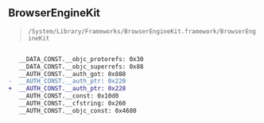 ## BrowserEngineKit

> `/System/Library/Frameworks/BrowserEngineKit.framework/BrowserEngineKit`

```diff

   __DATA_CONST.__objc_protorefs: 0x30
   __DATA_CONST.__objc_superrefs: 0x88
   __AUTH_CONST.__auth_got: 0x888
-  __AUTH_CONST.__auth_ptr: 0x220
+  __AUTH_CONST.__auth_ptr: 0x228
   __AUTH_CONST.__const: 0x10d0
   __AUTH_CONST.__cfstring: 0x260
   __AUTH_CONST.__objc_const: 0x4680

```
